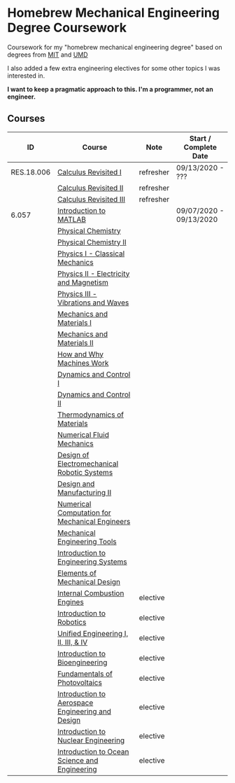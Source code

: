 # Homebrew Mechanical Engineering Degree Coursework

Coursework for my "homebrew mechanical engineering degree" based on degrees from [MIT](http://catalog.mit.edu/degree-charts/mechanical-engineering-course-2/) and [UMD](https://eng.umd.edu/sites/clark.umd.edu/files/enme-4yrplan-ge-2016-2017.pdf)

I also added a few extra engineering electives for some other topics I was interested in.

**I want to keep a pragmatic approach to this. I'm a programmer, not an engineer.**


## Courses
| ID         | Course                                                                                                                                                                          | Note      | Start / Complete Date   |
| ---------- | ------------------------------------------------------------------------------------------------------------------------------------------------------------------------------- | --------- | ----------------------- |
| RES.18.006 | [Calculus Revisited I](https://ocw.mit.edu/resources/res-18-006-calculus-revisited-single-variable-calculus-fall-2010)                                                          | refresher | 09/13/2020 - ???        | 
|            | [Calculus Revisited II](https://ocw.mit.edu/resources/res-18-007-calculus-revisited-multivariable-calculus-fall-2011)                                                           | refresher |                         |
|            | [Calculus Revisited III](https://ocw.mit.edu/resources/res-18-008-calculus-revisited-complex-variables-differential-equations-and-linear-algebra-fall-2011)                     | refresher |                         |
| 6.057      | [Introduction to MATLAB](https://ocw.mit.edu/courses/electrical-engineering-and-computer-science/6-057-introduction-to-matlab-january-iap-2019)                                 |           | 09/07/2020 - 09/13/2020 |
|            | [Physical Chemistry](https://ocw.mit.edu/courses/chemistry/5-61-physical-chemistry-fall-2017)                                                                                   |           |                         |
|            | [Physical Chemistry II](https://ocw.mit.edu/courses/chemistry/5-62-physical-chemistry-ii-spring-2008)                                                                           |           |                         |
|            | [Physics I - Classical Mechanics](https://ocw.mit.edu/courses/physics/8-012-physics-i-classical-mechanics-fall-2008)                                                            |           |                         |
|            | [Physics II - Electricity and Magnetism](https://ocw.mit.edu/courses/physics/8-02-physics-ii-electricity-and-magnetism-spring-2007)                                             |           |                         |
|            | [Physics III - Vibrations and Waves](https://ocw.mit.edu/courses/physics/8-03sc-physics-iii-vibrations-and-waves-fall-2016)                                                     |           |                         |
|            | [Mechanics and Materials I](https://ocw.mit.edu/courses/mechanical-engineering/2-001-mechanics-materials-i-fall-2006)                                                           |           |                         |
|            | [Mechanics and Materials II](https://ocw.mit.edu/courses/mechanical-engineering/2-002-mechanics-and-materials-ii-spring-2004)                                                   |           |                         |
|            | [How and Why Machines Work](https://ocw.mit.edu/courses/mechanical-engineering/2-000-how-and-why-machines-work-spring-2002)                                                     |           |                         |
|            | [Dynamics and Control I](https://ocw.mit.edu/courses/mechanical-engineering/2-003j-dynamics-and-control-i-spring-2007)                                                          |           |                         |
|            | [Dynamics and Control II](https://ocw.mit.edu/courses/mechanical-engineering/2-004-dynamics-and-control-ii-spring-2008)                                                         |           |                         |
|            | [Thermodynamics of Materials](https://ocw.mit.edu/courses/materials-science-and-engineering/3-00-thermodynamics-of-materials-fall-2002)                                         |           |                         |
|            | [Numerical Fluid Mechanics](https://ocw.mit.edu/courses/mechanical-engineering/2-29-numerical-fluid-mechanics-spring-2015)                                                      |           |                         |
|            | [Design of Electromechanical Robotic Systems](https://ocw.mit.edu/courses/mechanical-engineering/2-017j-design-of-electromechanical-robotic-systems-fall-2009)                  |           |                         |
|            | [Design and Manufacturing II](https://ocw.mit.edu/courses/mechanical-engineering/2-008-design-and-manufacturing-ii-spring-2004)                                                 |           |                         |
|            | [Numerical Computation for Mechanical Engineers](https://ocw.mit.edu/courses/mechanical-engineering/2-086-numerical-computation-for-mechanical-engineers-fall-2014)             |           |                         |
|            | [Mechanical Engineering Tools](https://ocw.mit.edu/courses/mechanical-engineering/2-670-mechanical-engineering-tools-january-iap-2004)                                          |           |                         |
|            | [Introduction to Engineering Systems](https://ocw.mit.edu/courses/engineering-systems-division/esd-00-introduction-to-engineering-systems-spring-2011)                          |           |                         |
|            | [Elements of Mechanical Design](https://ocw.mit.edu/courses/mechanical-engineering/2-72-elements-of-mechanical-design-spring-2009)                                              |           |                         |
|            | [Internal Combustion Engines](https://ocw.mit.edu/courses/mechanical-engineering/2-61-internal-combustion-engines-spring-2017)                                                  | elective  |                         |
|            | [Introduction to Robotics](https://ocw.mit.edu/courses/mechanical-engineering/2-12-introduction-to-robotics-fall-2005)                                                          | elective  |                         |
|            | [Unified Engineering I, II, III, & IV](https://ocw.mit.edu/courses/aeronautics-and-astronautics/16-01-unified-engineering-i-ii-iii-iv-fall-2005-spring-2006)                    | elective  |                         |
|            | [Introduction to Bioengineering](https://ocw.mit.edu/courses/biological-engineering/20-010j-introduction-to-bioengineering-be-010j-spring-2006)                                 | elective  |                         |
|            | [Fundamentals of Photovoltaics](https://ocw.mit.edu/courses/mechanical-engineering/2-627-fundamentals-of-photovoltaics-fall-2013)                                               | elective  |                         |
|            | [Introduction to Aerospace Engineering and Design](https://ocw.mit.edu/courses/aeronautics-and-astronautics/16-00-introduction-to-aerospace-engineering-and-design-spring-2003) | elective  |                         |
|            | [Introduction to Nuclear Engineering](https://ocw.mit.edu/courses/nuclear-engineering/22-01-introduction-to-nuclear-engineering-and-ionizing-radiation-fall-2016)               | elective  |                         |
|            | [Introduction to Ocean Science and Engineering](https://ocw.mit.edu/courses/mechanical-engineering/2-011-introduction-to-ocean-science-and-engineering-spring-2006)             | elective  |                         |
